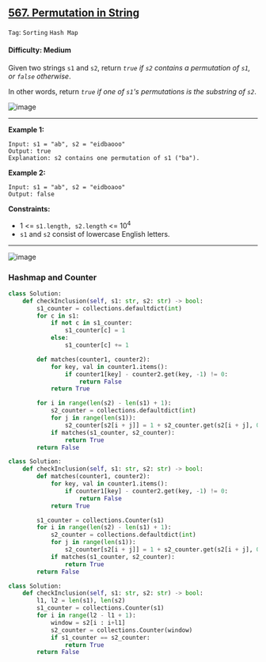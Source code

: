 ## [567. Permutation in String](https://leetcode.com/problems/permutation-in-string)

```Tag```: ```Sorting``` ```Hash Map```

#### Difficulty: Medium

Given two strings ```s1``` and ```s2```, return _```true``` if ```s2``` contains a permutation of ```s1```, or ```false``` otherwise_.

In other words, return _```true``` if one of ```s1```'s permutations is the substring of ```s2```_.

![image](https://user-images.githubusercontent.com/35042430/216755889-f17da9fa-8939-48ac-8e0f-13a66efd5e09.png)

---

__Example 1:__
```
Input: s1 = "ab", s2 = "eidbaooo"
Output: true
Explanation: s2 contains one permutation of s1 ("ba").
```

__Example 2:__
```
Input: s1 = "ab", s2 = "eidboaoo"
Output: false
```

__Constraints:__

- 1 <= ```s1.length, s2.length``` <= 10<sup>4</sup>
- ```s1``` and ```s2``` consist of lowercase English letters.

---

![image](https://user-images.githubusercontent.com/35042430/216882985-aa2efee1-a6b8-40f5-9bcd-94d9526ffeed.png)

### Hashmap and Counter

```Python
class Solution:
    def checkInclusion(self, s1: str, s2: str) -> bool:
        s1_counter = collections.defaultdict(int)
        for c in s1:
            if not c in s1_counter:
                s1_counter[c] = 1
            else:
                s1_counter[c] += 1

        def matches(counter1, counter2):
            for key, val in counter1.items():
                if counter1[key] - counter2.get(key, -1) != 0:
                    return False
            return True

        for i in range(len(s2) - len(s1) + 1):
            s2_counter = collections.defaultdict(int)
            for j in range(len(s1)):
                s2_counter[s2[i + j]] = 1 + s2_counter.get(s2[i + j], 0)
            if matches(s1_counter, s2_counter):
                return True
        return False
```

```Python
class Solution:
    def checkInclusion(self, s1: str, s2: str) -> bool:
        def matches(counter1, counter2):
            for key, val in counter1.items():
                if counter1[key] - counter2.get(key, -1) != 0:
                    return False
            return True

        s1_counter = collections.Counter(s1)
        for i in range(len(s2) - len(s1) + 1):
            s2_counter = collections.defaultdict(int)
            for j in range(len(s1)):
                s2_counter[s2[i + j]] = 1 + s2_counter.get(s2[i + j], 0)
            if matches(s1_counter, s2_counter):
                return True
        return False
```

```Python
class Solution:
    def checkInclusion(self, s1: str, s2: str) -> bool:
        l1, l2 = len(s1), len(s2)
        s1_counter = collections.Counter(s1)
        for i in range(l2 - l1 + 1):
            window = s2[i : i+l1]
            s2_counter = collections.Counter(window)
            if s1_counter == s2_counter:
                return True
        return False
```
